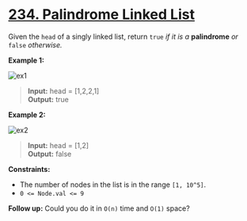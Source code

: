 # **[234. Palindrome Linked List](https://leetcode.com/problems/palindrome-linked-list/description/)**

Given the `head` of a singly linked list, return `true` *if it is a* **palindrome** *or* `false` *otherwise.*

**Example 1:**

![ex1](https://assets.leetcode.com/uploads/2021/03/03/pal1linked-list.jpg)

> **Input:** head = [1,2,2,1]  
> **Output:** true  

**Example 2:**

![ex2](https://assets.leetcode.com/uploads/2021/03/03/pal2linked-list.jpg)

> **Input:** head = [1,2]  
> **Output:** false  

**Constraints:**

- The number of nodes in the list is in the range `[1, 10^5]`.
- `0 <= Node.val <= 9`

**Follow up:** Could you do it in `O(n)` time and `O(1)` space?